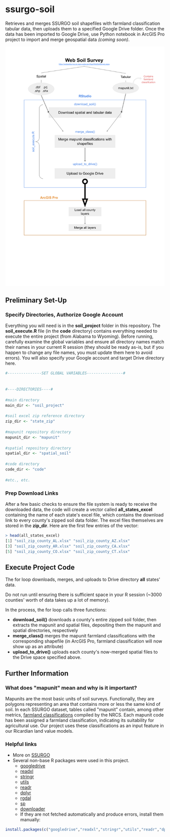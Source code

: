 # ssurgo-soil

Retrieves and merges SSURGO soil shapefiles with farmland classification tabular data, then uploads them to a specified Google Drive folder. Once the data has been imported to Google Drive, use Python notebook in ArcGIS Pro project to import and merge geospatial data *(coming soon)*.


![Soil Data workflow map](SoilDataWorkflow.svg)

## Preliminary Set-Up

### Specify Directories, Authorize Google Account
Everything you will need is in the **soil_project** folder in this repository. The **soil_execute.R** file (in the **code** directory) contains everything needed to execute the entire project (from Alabama to Wyoming). Before running, carefully examine the global variables and ensure all directory names match their names in your current R session (they should be ready as-is, but if you happen to change any file names, you must update them here to avoid errors). You will also specify your Google account and target Drive directory here.

```r
#---------------SET GLOBAL VARIABLES----------------#


#----DIRECTORIES----#

#main directory
main_dir <- "soil_project"

#soil excel zip reference directory
zip_dir <- "state_zip"

#mapunit repository directory
mapunit_dir <- "mapunit"

#spatial repository directory
spatial_dir <- "spatial_soil"

#code directory
code_dir <- "code"

#etc., etc.
```
### Prep Download Links

After a few basic checks to ensure the file system is ready to receive the downloaded data, the code will create a vector called **all_states_excel** containing the name of each state's excel file, which contains the download link to every county's zipped soil data folder. The excel files themselves are stored in the **zip_dir**. Here are the first few entries of the vector:

```r
> head(all_states_excel)
[1] "soil_zip_county_AL.xlsx" "soil_zip_county_AZ.xlsx"
[3] "soil_zip_county_AR.xlsx" "soil_zip_county_CA.xlsx"
[5] "soil_zip_county_CO.xlsx" "soil_zip_county_CT.xlsx"
```

## Execute Project Code

The for loop downloads, merges, and uploads to Drive directory **all** states' data.

Do not run until ensuring there is sufficient space in your R session (~3000 counties' worth of data takes up a lot of memory).

In the process, the for loop calls three functions:

* **download_soil()** downloads a county's entire zipped soil folder, then extracts the mapunit and spatial files, depositing them the mapunit and spatial directories, respectively
* **merge_class()** merges the mapunit farmland classifications with the corresponding shapefile (in ArcGIS Pro, farmland classification will now show up as an attribute)
* **upload_to_drive()** uploads each county's now-merged spatial files to the Drive space specified above.



## Further Information

### What does "mapunit" mean and why is it important?
Mapunits are the most basic units of soil surveys. Functionally, they are polygons representing an area that contains more or less the same kind of soil. In each SSURGO dataset, tables called "mapunit" contain, among other metrics, [farmland classifications](https://www.nrcs.usda.gov/wps/portal/nrcs/detailfull/pr/soils/?cid=nrcs141p2_037285) compiled by the NRCS. Each mapunit code has been assigned a farmland classification, indicating its suitability for agricultural use. Our project uses these classifications as an input feature in our Ricardian land value models. 


### Helpful links

* More on [SSURGO](https://www.nrcs.usda.gov/wps/portal/nrcs/detail/soils/survey/?cid=nrcs142p2_053627)
* Several non-base R packages were used in this project. 
    * [googledrive](https://googledrive.tidyverse.org/)
    * [readxl](https://readxl.tidyverse.org/)
    * [stringr](https://stringr.tidyverse.org/)
    * [utils](https://cran.r-project.org/web/packages/R.utils/index.html)
    * [readr](https://readr.tidyverse.org/)
    * [dplyr](https://dplyr.tidyverse.org/)
    * [rgdal](https://cran.r-project.org/web/packages/rgdal/index.html)
    * [sp](https://cran.r-project.org/web/packages/sp/index.html)
    * [downloader](https://cran.r-project.org/web/packages/downloader/index.html)
    * If they are not fetched automatically and produce errors, install them manually:
    
```r
install.packages(c("googledrive","readxl","stringr","utils","readr","dplyr","rgdal","sp","downloader"))
```




